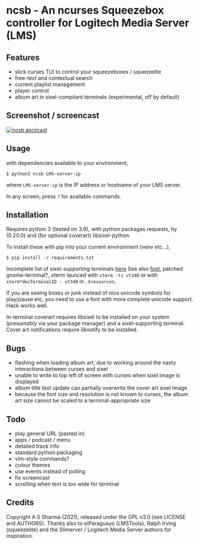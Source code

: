 # ncsb - An ncurses Squeezebox controller for Logitech Media Server (LMS)


## Features

- slick curses TUI to control your squeezeboxes / squeezelite
- free-text and contextual search
- current playlist management
- player control
- album art in sixel-compliant terminals (experimental, off by default)


## Screenshot / screencast


[![ncsb asciicast](https://asciinema.org/a/9VnHLFTGGZ2JNEhBdgXkuKOzp.png)](https://asciinema.org/a/9VnHLFTGGZ2JNEhBdgXkuKOzp?autoplay=1&speed=1.5)


## Usage

with dependencies available to your environment,
```
$ python3 ncsb LMS-server-ip
```
where `LMS-server-ip` is the IP address or hostname of your LMS server.

In any screen, press `?` for available commands.


## Installation

Requires python 3 (tested on 3.9), with python packages requests, hy (0.20.0) and (for optional coverart) libsixel-python.

To install these with pip into your current environment (venv etc...),
```
$ pip install -r requirements.txt
```

Incomplete list of sixel-supporting terminals [here](https://github.com/saitoha/libsixel#terminal-requirements)
See also [foot](https://codeberg.org/dnkl/foot),
patched gnome-terminal?,
xterm launced with `xterm -ti vt340`
or with `xterm*decTerminalID : vt340` in `.Xresources`.


If you are seeing boxes or junk instead of nice unicode symbols for play/pause etc, you need to use a font with more complete unicode support.
Hack works well.

In-terminal coverart requires libsixel to be installed on your system (presumably via your package manager) and a sixel-supporting terminal. Cover art notifications require libnotify to be installed.


## Bugs

- flashing when loading album art, due to working around the nasty interactions between curses and sixel
- unable to write to top left of screen with curses when sixel image is displayed
- album title text update can partially overwrite the cover art sixel image
- because the font size and resolution is not known to curses, the album art size cannot be scaled to a terminal-appropriate size


## Todo

- play general URL (pasted in)
- apps / podcast / menu
- detailed track info
- standard python packaging
- vim-style commands?
- colour themes
- use events instead of polling
- fix screencast
- scrolling when text is too wide for terminal


## Credits

Copyright A S Sharma (2021), released under the GPL v3.0 (see LICENSE and AUTHORS).
Thanks also to elParaguayo (LMSTools), Ralph Irving (squeezelite) and the Slimerver / Logitech Media Server authors for inspiration.
